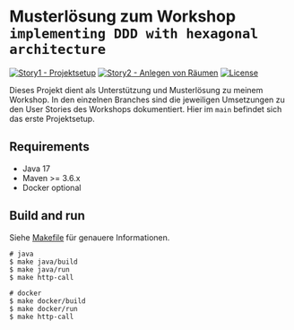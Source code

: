 # Musterlösung zum Workshop `implementing DDD with hexagonal architecture`

[![Story1 - Projektsetup](https://github.com/larmic/workshop_ddd_implementing_hexagonal_architecture/actions/workflows/build.yml/badge.svg)](https://github.com/larmic/workshop_ddd_implementing_hexagonal_architecture/actions/workflows/build.yml)
[![Story2 - Anlegen von Räumen](https://github.com/larmic/workshop_ddd_implementing_hexagonal_architecture/actions/workflows/build.yml/badge.svg?branch=story1_anlegen_von_r%C3%A4umen)](https://github.com/larmic/workshop_ddd_implementing_hexagonal_architecture/actions/workflows/build.yml)
[![License](https://img.shields.io/badge/License-Apache%202.0-blue.svg)](https://opensource.org/licenses/Apache-2.0)

Dieses Projekt dient als Unterstützung und Musterlösung zu meinem Workshop. In den einzelnen Branches sind die
jeweiligen Umsetzungen zu den User Stories des Workshops dokumentiert. Hier im `main` befindet sich das erste
Projektsetup.

## Requirements

* Java 17
* Maven >= 3.6.x
* Docker optional

## Build and run

Siehe [Makefile](Makefile) für genauere Informationen.

```shell
# java 
$ make java/build
$ make java/run
$ make http-call

# docker
$ make docker/build
$ make docker/run
$ make http-call
```